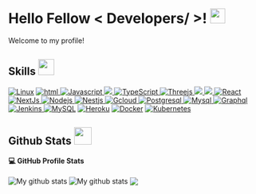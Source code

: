<h1> Hello Fellow < Developers/ >! <img src = "https://raw.githubusercontent.com/MartinHeinz/MartinHeinz/master/wave.gif" width = 30px> </h1>
<p align='center'>
</p>

<p>
  Welcome to my profile!
</p>


<h2> Skills <img src = "https://media2.giphy.com/media/QssGEmpkyEOhBCb7e1/giphy.gif?cid=ecf05e47a0n3gi1bfqntqmob8g9aid1oyj2wr3ds3mg700bl&rid=giphy.gif" width = 32px> </h2>
<a href="https://www.docker.com/"><img alt="Linux" src="https://img.shields.io/badge/Linux-302E2B?style=for-the-badge&logo=linux&logoColor=white"></a>

<a href="https://developer.mozilla.org/en-US/docs/Web/HTML" target="_blank"> 
	<img alt="html" src="https://img.shields.io/badge/HTML5-E34F26?style=for-the-badge&logo=html5&logoColor=white" />
</a>

<a href="https://www.javascript.com" target="_blank"> 
    <img alt="Javascript" src="https://img.shields.io/badge/JavaScript-ED8B00?style=for-the-badge&logo=javascript&logoColor=white">
  </a>

  <a href="https://www.python.org" target="_blank">
  	<img src="https://img.shields.io/badge/Python-3776AB?style=for-the-badge&logo=python&logoColor=white" >
  </a>

   <a href="https://www.typescriptlang.org" target="_blank">
    <img alt="TypeScript" src="https://img.shields.io/badge/Typescript-3776AB?style=for-the-badge&logo=typescript&logoColor=white">
  </a>

   <a href="https://threejs.org" target="_blank">
    <img alt="Threejs" src="https://img.shields.io/badge/threejs-F7931E?style=for-the-badge&logo=three&logoColor=white">
  </a>

  <a href="https://getbootstrap.com" target="_blank">
     <img src="https://img.shields.io/badge/Bootstrap-563D7C?style=for-the-badge&logo=bootstrap&logoColor=white" />
  </a>

  <a href="https://tailwindcss.com" target="_blank">
    <img src="https://img.shields.io/badge/Tailwind_CSS-38B2AC?style=for-the-badge&logo=tailwind-css&logoColor=white" />
  </a>

   <a href="https://react.dev" target="_blank">
    <img alt="React" src="https://img.shields.io/badge/react-087EA4?style=for-the-badge&logo=react&logoColor=white">
  </a>
  
  <a href="https://nextjs.org" target="_blank">
    <img alt="NextJs" src="https://img.shields.io/badge/Nextjs-000000?style=for-the-badge&logo=nextdotjs&logoColor=white">
  </a>

<a href="https://nodejs.dev/en/" target="_blank">
    <img alt="Nodejs" src="https://img.shields.io/badge/Nodejs-59A946?style=for-the-badge&logo=nodedotjs&logoColor=white">
  </a>

   <a href="https://nestjs.com" target="_blank">
    <img alt="Nestjs" src="https://img.shields.io/badge/Nestjs-E0234E?style=for-the-badge&logo=nestjs&logoColor=white">
  </a>

   <a href="https://cloud.google.com" target="_blank">
    <img alt="Gcloud" src="https://img.shields.io/badge/Gcloud-2C2D72?style=for-the-badge&logo=google&logoColor=white">
  </a>
  
   <a href="https://www.postgresql.org" target="_blank">
    <img alt="Postgresql" src="https://img.shields.io/badge/Postgresql-FF4B4B?style=for-the-badge&logo=postgresql&logoColor=white">
  </a>

   <a href="https://www.mysql.com/" target="_blank">
    <img alt="Mysql" src="https://img.shields.io/badge/mysql-blue?style=for-the-badge&logo=mysql&logoColor=white">
  </a>
   <a href="https://graphql.org/" target="_blank">
    <img alt="Graphql" src="https://img.shields.io/badge/graphql-black?style=for-the-badge&logo=graphql&logoColor=purple">
   </a>
  <a href="https://www.jenkins.io" target="_blank">
    <img alt="Jenkins" src="https://img.shields.io/badge/Jenkins-FF4B4B?style=for-the-badge&logo=jenkins&logoColor=white">
  </a>
<a href="https://www.mysql.com/"><img alt="MySQL" src="https://img.shields.io/badge/Microsoft%20SQL%20Server-CC2927?style=for-the-badge&logo=microsoft%20sql%20server&logoColor=white"></a>
<a href="https://www.heroku.com/"><img alt="Heroku" src="https://img.shields.io/badge/Heroku-430098?style=for-the-badge&logo=heroku&logoColor=white"></a>
<a href="https://www.docker.com/"><img alt="Docker" src="https://img.shields.io/badge/Docker-2CA5E0?style=for-the-badge&logo=docker&logoColor=white"></a>
<a href="https://www.kubernetes.io/"><img alt="Kubernetes" src="https://img.shields.io/badge/kubernetes-3776AB?style=for-the-badge&logo=kubernetes&logoColor=white" ></a>

<h2> Github Stats <img src = "https://i.pinimg.com/originals/65/c4/f4/65c4f452571be1261e9c623f7da488ac.gif" width = 35px> </h2>


  <summary><b>💻 GitHub Profile Stats</b></summary>
  <br/>
 <img align="center" src="https://github-readme-streak-stats.herokuapp.com?user=jovsz&theme=vue-dark&hide_border=true&date_format=M%20j%5B%2C%20Y%5D" alt="My github stats" />

<img align="center" src="https://github-readme-stats.vercel.app/api?username=jovsz&show_icons=true&include_all_commits=true&theme=cobalt&hide_border=true" alt="My github stats" /> 

<img align="center" src="https://github-readme-stats.vercel.app/api/top-langs/?username=jovsz&layout=compact&theme=cobalt&hide_border=true" />





